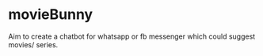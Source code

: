 # movieBunny

Aim to create a chatbot for whatsapp or fb messenger which could suggest movies/ series.
